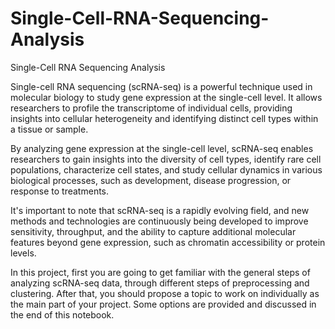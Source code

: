 # Single-Cell-RNA-Sequencing-Analysis
Single-Cell RNA Sequencing Analysis


Single-cell RNA sequencing (scRNA-seq) is a powerful technique used in molecular biology to study gene expression at the single-cell level. It allows researchers to profile the transcriptome of individual cells, providing insights into cellular heterogeneity and identifying distinct cell types within a tissue or sample.

By analyzing gene expression at the single-cell level, scRNA-seq enables researchers to gain insights into the diversity of cell types, identify rare cell populations, characterize cell states, and study cellular dynamics in various biological processes, such as development, disease progression, or response to treatments.

It's important to note that scRNA-seq is a rapidly evolving field, and new methods and technologies are continuously being developed to improve sensitivity, throughput, and the ability to capture additional molecular features beyond gene expression, such as chromatin accessibility or protein levels.

In this project, first you are going to get familiar with the general steps of analyzing scRNA-seq data, through different steps of preprocessing and clustering. After that, you should propose a topic to work on individually as the main part of your project. Some options are provided and discussed in the end of this notebook.
